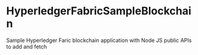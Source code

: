 # HyperledgerFabricSampleBlockchain
Sample Hyperledger Faric blockchain application with Node JS public APIs to add and fetch
